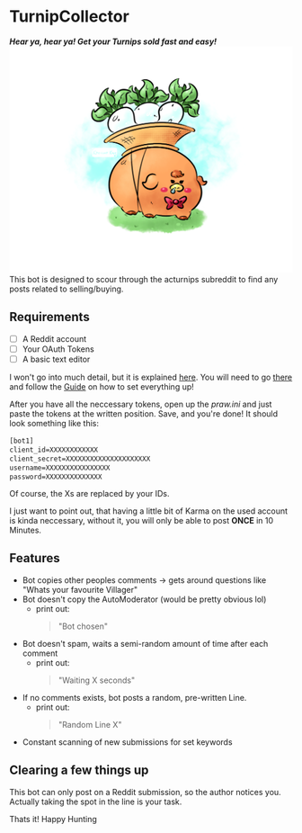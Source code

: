 # TurnipCollector
**_Hear ya, hear ya! Get your Turnips sold fast and easy!_**
![](images/Daisy.png)
This bot is designed to scour through the acturnips subreddit to find any posts related to selling/buying.
## Requirements
- [ ] A Reddit account
- [ ] Your OAuth Tokens
- [ ] A basic text editor

I won't go into much detail, but it is explained [here](https://github.com/reddit-archive/reddit/wiki/OAuth2-Quick-Start-Example).
You will need to go [there](https://www.reddit.com/prefs/apps) and follow the [Guide](https://github.com/reddit-archive/reddit/wiki/OAuth2-Quick-Start-Example) on how to set everything up!

After you have all the neccessary tokens, open up the _praw.ini_ and just paste the tokens at the written position. Save, and you're done! 
It should look something like this:
```
[bot1]
client_id=XXXXXXXXXXXX
client_secret=XXXXXXXXXXXXXXXXXXXXX
username=XXXXXXXXXXXXXXXX
password=XXXXXXXXXXXXXX

```
Of course, the Xs are replaced by your IDs.

I just want to point out, that having a little bit of Karma on the used account is kinda neccessary, without it, you will only be able to post **ONCE** in 10 Minutes.
 

## Features

- Bot copies other peoples comments -> gets around questions like "Whats your favourite Villager"
- Bot doesn't copy the AutoModerator (would be pretty obvious lol)
  - print out: 
    > "Bot chosen"
- Bot doesn't spam, waits a semi-random amount of time after each comment
  - print out:
    > "Waiting X seconds"
- If no comments exists, bot posts a random, pre-written Line. 
  - print out: 
    > "Random Line X"
- Constant scanning of new submissions for set keywords


## Clearing a few things up
This bot can only post on a Reddit submission, so the author notices you. Actually taking the spot in the line is your task.

Thats it! Happy Hunting




